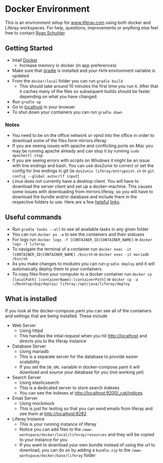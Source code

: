 # Docker Environment
This is an environment setup for www.liferay.com using both docker and Liferay workspaces. For help, questions, improvements or anything else feel free to contact [Ryan Schuhler](ryan.schuhler@liferay.com)

## Getting Started
* Intall [Docker](https://docs.docker.com/engine/installation/)
	* Increase memory in docker (in app preferences)
* Make sure that [gradle](https://gradle.org/install/) is installed and your `PATH` environment variable is updated
* From the `docker/local` folder you can run `gradle build`
  * This should take around 10 minutes the first time you run it. After that it caches many of the files so subsequent builds should be faster depending on what you have changed.
* Run `gradle up`
* Go to [localhost](http://localhost) in your browser
* To shut down your containers you can run `gradle down`

### Notes
* You need to be on the office network or vpnd into the office in order to download some of the files form mirrors.liferay
* If you are seeing issues with apache and conflicting ports on *Mac* you may be running apache already and can stop it by running `sudo apachectl stop`
* If you are seeing errors with scripts on *Windows* it might be an issue with line endings and bash. You can use dos2unix to correct or set the config for line endings in git (ie `dos2unix liferay/entrypoint.sh` or `git config --global autocrlf input`)
* *Linux* does not currently have a desktop client. You will have to download the server client and set up a docker-machine. This causes some issues with downloading from mirrors.liferay, so you will have to download the bundle and/or database and include them in the respective folders to use. Here are a few [helpful](https://docs.docker.com/engine/installation/linux/docker-ce/ubuntu) [links](https://docs.docker.com/engine/installation/linux/linux-postinstall/). 

## Useful commands
* Run `gradle tasks --all` to see all available tasks in any given folder
* You can run `docker ps -a` to see the containers and their statuses
* For logs run `docker logs -f [CONTAINER_ID|CONTAINER_NAME]` ie `docker logs -f liferay`
* To navigate the terminal of a container run  `docker exec -it [CONTAINER_ID|CONTAINER_NAME] /bin/sh` ie `docker exec -it mariadb /bin/sh`
* As you make changes to modules you can run `gradle deploy` and it will automaically deploy them to your containers.
* To copy files from your computer to a docker container run `docker cp [localPath] [containerName]:[containerPath]` ie `docker cp -a ~/Desktop/dxp/deploy/ liferay:/opt/java/liferay/deploy`

## What is installed
If you look at the docker-compose.yaml you can see all of the containers and settings that are being installed. These include
* Web Server
	* Using httpd
	* This handles the intial request when you hit <http://localhost> and directs you to the liferay instance
* Database Server
	* Using mariadb
	* This is a separate server for the database to provide easier scalability
	* If you set the `DB_URL` variable in docker-compose.yaml it will download and source your database for you (not working yet)
* Search Server
	* Using elasticsearch
	* This is a dedicated server to store search indexes
	* You can see the indexes at <http://localhost:9200/_cat/indices>
* Email Server
	* Using mockmock
	* This is just for testing so that you can send emails from liferay and see them at <http://localhost:8282>
* Liferay Instance
	* This is your running instance of liferay
	* Notice you can add files to the `/www-workspace/docker/local/liferay/resources` and they will be copied to your instance for you
	* If you want to download your own bundle instead of using the url to download, you can do so by adding a `bundle.zip` to the `/www-workspace/docker/base/liferay` folder
